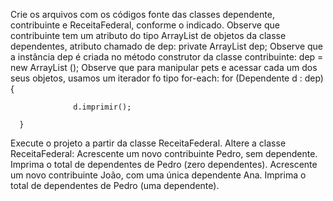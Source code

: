 Crie os arquivos com os códigos fonte das classes dependente, contribuinte e ReceitaFederal, conforme o indicado.
Observe que contribuinte tem um atributo do tipo ArrayList de objetos da classe dependentes, atributo chamado de dep: private ArrayList <Dependente> dep;
Observe que a instância dep é criada no método construtor da classe contribuinte: dep = new ArrayList <Dependente>();
Observe que para manipular pets e acessar cada um dos seus objetos, usamos um iterador fo tipo for-each:
for (Dependente d : dep) {

                  d.imprimir();

      }          

Execute o projeto a partir da classe ReceitaFederal.
Altere a classe ReceitaFederal:
Acrescente um novo contribuinte Pedro, sem dependente. Imprima o total de dependentes de Pedro (zero dependentes).
Acrescente um novo contribuinte João, com uma única dependente Ana. Imprima o total de dependentes de Pedro (uma dependente).